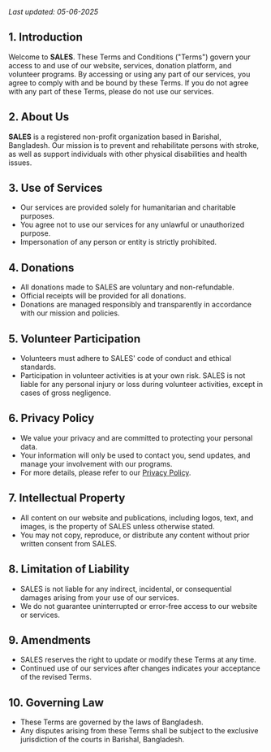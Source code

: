 
_Last updated: 05-06-2025_

## 1. Introduction

Welcome to **SALES**. These Terms and Conditions ("Terms") govern your access to and use of our website, services, donation platform, and volunteer programs. By accessing or using any part of our services, you agree to comply with and be bound by these Terms. If you do not agree with any part of these Terms, please do not use our services.

## 2. About Us

**SALES** is a registered non-profit organization based in Barishal, Bangladesh. Our mission is to prevent and rehabilitate persons with stroke, as well as support individuals with other physical disabilities and health issues.

## 3. Use of Services

- Our services are provided solely for humanitarian and charitable purposes.
- You agree not to use our services for any unlawful or unauthorized purpose.
- Impersonation of any person or entity is strictly prohibited.

## 4. Donations

- All donations made to SALES are voluntary and non-refundable.
- Official receipts will be provided for all donations.
- Donations are managed responsibly and transparently in accordance with our mission and policies.

## 5. Volunteer Participation

- Volunteers must adhere to SALES' code of conduct and ethical standards.
- Participation in volunteer activities is at your own risk. SALES is not liable for any personal injury or loss during volunteer activities, except in cases of gross negligence.

## 6. Privacy Policy

- We value your privacy and are committed to protecting your personal data.
- Your information will only be used to contact you, send updates, and manage your involvement with our programs.
- For more details, please refer to our [Privacy Policy](#).

## 7. Intellectual Property

- All content on our website and publications, including logos, text, and images, is the property of SALES unless otherwise stated.
- You may not copy, reproduce, or distribute any content without prior written consent from SALES.

## 8. Limitation of Liability

- SALES is not liable for any indirect, incidental, or consequential damages arising from your use of our services.
- We do not guarantee uninterrupted or error-free access to our website or services.

## 9. Amendments

- SALES reserves the right to update or modify these Terms at any time.
- Continued use of our services after changes indicates your acceptance of the revised Terms.

## 10. Governing Law

- These Terms are governed by the laws of Bangladesh.
- Any disputes arising from these Terms shall be subject to the exclusive jurisdiction of the courts in Barishal, Bangladesh.
